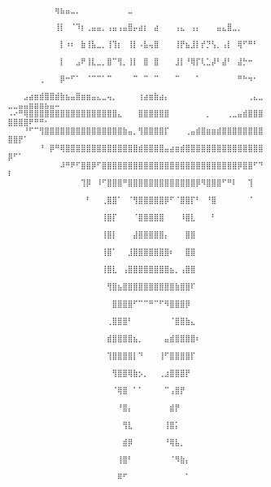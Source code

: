 ⠀⠀⠀⠀⠀⠀⠀⠀⠀⢶⣦⣤⣀⡀⠀⠀⠀⠀⠀⠀⠀⠀⠀⣀⠀⠀⠀⠀⠀⠀⠀⠀⠀⠀⠀⠀⠀⠀⠀⠀⠀⠀⠀⠀⠀⠀⠀⠀⠀⠀⠀⠀⠀⠀⠀⠀⠀⠀⠀
⠀⠀⠀⠀⠀⠀⠀⠀⠀⢸⡇⠀⠈⠹⡆⢀⣤⣤⡀⢠⣤⢠⣤⣿⡤⣴⡆⠀⣴⠀⠀⠀⢠⣄⠀⢠⡄⠀⠀⠀⣤⣄⣿⣀⡀⠀⠀⠀⠀⠀⠀⠀⠀⠀⠀⠀⠀⠀⠀
⠀⠀⠀⠀⠀⠀⠀⠀⠀⠀⡇⠰⠆⠀⣷⢸⣧⣀⡀⢸⢹⡆⠀⢸⡇⠠⣧⢤⣿⠀⠀⠀⢸⡟⣦⣸⡇⡞⡙⢣⡀⢠⡇⠀⢿⠋⠛⠃⠀⠀⠀⠀⠀⠀⠀⠀⠀⠀⠀
⠀⠀⠀⠀⠀⠀⠀⠀⠀⠀⡇⠀⠀⣠⠟⢸⣇⣀⡀⣿⠉⢻⡀⢸⡇⠀⣿⠀⣿⠀⠀⠀⣸⡇⠘⢿⡏⢇⣁⡼⠃⣼⠃⠀⣼⡓⠒⠀⠀⠀⠀⠀⠀⠀⠀⠀⠀⠀⠀
⠀⠀⠀⠀⠀⠀⢀⠀⠀⠀⡿⠒⠋⠁⠀⠈⠉⠉⠁⠉⠀⠀⠀⠀⠉⠀⠉⠀⠉⠀⠀⠀⠉⠀⠀⠀⠁⠀⠀⠀⠀⠀⠀⠀⠛⠓⠲⠂⠀⠀⠀⠀⠀⠀⠀⠀⠀⠀⠀
⠀⠀⠀⣠⣴⣶⣾⣿⣿⣾⣷⣦⣤⣿⣶⣶⣤⣄⣀⢤⡀⠀⠀⠀⠀⢰⣴⣶⣷⣴⡄⠀⠀⠀⠀⠀⠀⠀⠀⠀⠀⠀⠀⠀⠀⠀⢀⣄⣀⣀⣀⣤⣤⣶⣶⣶⣦⣤⠤
⠠⠔⠛⢿⣿⣿⣿⣿⣿⣿⣿⣿⣿⣿⣿⣿⣿⣿⣿⣿⣿⣄⠀⠀⠀⣿⣿⣿⣿⣿⣿⠀⠀⠀⠀⠀⠀⠀⡀⠀⠀⠀⢀⣀⣤⣾⣿⣿⣿⣿⣿⣿⣿⠟⠛⠛⠂⠀⠀
⠀⠀⠀⠘⠋⠉⢻⣿⣿⣿⣿⣿⣿⣿⣿⣿⣿⣿⣿⣿⣿⣿⣷⣤⡀⢻⣿⣿⣿⣿⡏⠀⠀⠀⢀⣤⣾⣿⣶⣶⣾⣿⣿⣿⣿⣿⣿⣿⣿⣿⣿⡟⠁⠀⠀⠀⠀⠀⠀
⠀⠀⠀⠀⠀⠀⠘⠀⡿⠛⢿⣿⣿⣿⣿⣿⣿⣿⣿⣿⣿⣿⣿⣿⣿⣾⣿⣿⣿⣿⣤⣴⣶⣾⣿⣿⣿⣿⣿⣿⣿⣿⣿⣿⣿⣿⣿⣿⣿⡿⠋⠁⠀⠀⠀⠀⠀⠀⠀
⠀⠀⠀⠀⠀⠀⠀⠀⠀⠀⠼⠛⠟⠋⣿⣿⡿⠋⣿⣿⣿⣿⣿⣿⣿⣿⣿⣿⣿⣿⣿⣿⣿⣿⣿⣿⣿⣿⣿⣿⣿⣿⣿⣿⡿⣿⣿⠋⠙⠇⠀⠀⠀⠀⠀⠀⠀⠀⠀
⠀⠀⠀⠀⠀⠀⠀⠀⠀⠀⠀⠀⠀⠀⢹⡿⠀⠸⠋⣿⣿⣿⠛⣿⣿⣿⣿⣿⣿⣿⣿⣿⣿⣿⣿⣿⡿⠻⣿⣿⣿⠋⠛⠇⠀⠀⢹⠀⠀⠀⠀⠀⠀⠀⠀⠀⠀⠀⠀
⠀⠀⠀⠀⠀⠀⠀⠀⠀⠀⠀⠀⠀⠀⠀⠃⠀⠀⢀⣿⣿⠁⠀⠈⢻⣿⣿⣿⣿⣿⡿⠋⠈⣿⣿⡏⠃⠀⠘⣿⠀⠀⠀⠀⠀⠀⠈⠀⠀⠀⠀⠀⠀⠀⠀⠀⠀⠀⠀
⠀⠀⠀⠀⠀⠀⠀⠀⠀⠀⠀⠀⠀⠀⠀⠀⠀⠀⢸⣿⡏⠀⠀⠀⠈⣿⣿⣿⣿⣿⠀⠀⠀⠸⣿⣇⠀⠀⠀⠃⠀⠀⠀⠀⠀⠀⠀⠀⠀⠀⠀⠀⠀⠀⠀⠀⠀⠀⠀
⠀⠀⠀⠀⠀⠀⠀⠀⠀⠀⠀⠀⠀⠀⠀⠀⠀⠀⢸⣿⡇⠀⠀⠀⣼⣿⣿⣿⣿⣿⡄⠀⠀⠀⣿⣿⠀⠀⠀⠀⠀⠀⠀⠀⠀⠀⠀⠀⠀⠀⠀⠀⠀⠀⠀⠀⠀⠀⠀
⠀⠀⠀⠀⠀⠀⠀⠀⠀⠀⠀⠀⠀⠀⠀⠀⠀⠀⢸⣿⠁⠀⠀⣸⣿⣿⣿⣿⣿⣿⣿⠆⠀⠀⣿⣿⠀⠀⠀⠀⠀⠀⠀⠀⠀⠀⠀⠀⠀⠀⠀⠀⠀⠀⠀⠀⠀⠀⠀
⠀⠀⠀⠀⠀⠀⠀⠀⠀⠀⠀⠀⠀⠀⠀⠀⠀⠀⢸⣿⣇⠀⢠⣿⣿⣿⣿⣿⣿⣿⣿⣦⡀⢠⣿⣿⠀⠀⠀⠀⠀⠀⠀⠀⠀⠀⠀⠀⠀⠀⠀⠀⠀⠀⠀⠀⠀⠀⠀
⠀⠀⠀⠀⠀⠀⠀⠀⠀⠀⠀⠀⠀⠀⠀⠀⠀⠀⠀⢻⣿⣦⣿⣿⣿⣿⣿⣿⣿⣿⣿⣿⣷⣿⣿⠏⠀⠀⠀⠀⠀⠀⠀⠀⠀⠀⠀⠀⠀⠀⠀⠀⠀⠀⠀⠀⠀⠀⠀
⠀⠀⠀⠀⠀⠀⠀⠀⠀⠀⠀⠀⠀⠀⠀⠀⠀⠀⠀⠀⣿⣿⣿⣿⠋⠉⠉⠛⠉⠋⠻⣿⣿⣿⡿⠀⠀⠀⠀⠀⠀⠀⠀⠀⠀⠀⠀⠀⠀⠀⠀⠀⠀⠀⠀⠀⠀⠀⠀
⠀⠀⠀⠀⠀⠀⠀⠀⠀⠀⠀⠀⠀⠀⠀⠀⠀⠀⠀⢀⣿⣿⣿⠃⠀⠀⠀⠀⠀⠀⠀⠈⣿⣿⣷⣄⠀⠀⠀⠀⠀⠀⠀⠀⠀⠀⠀⠀⠀⠀⠀⠀⠀⠀⠀⠀⠀⠀⠀
⠀⠀⠀⠀⠀⠀⠀⠀⠀⠀⠀⠀⠀⠀⠀⠀⠀⠀⠀⣾⣿⣿⣿⣿⣦⡀⠀⠀⠀⠀⣤⣾⣿⣿⣿⣿⠆⠀⠀⠀⠀⠀⠀⠀⠀⠀⠀⠀⠀⠀⠀⠀⠀⠀⠀⠀⠀⠀⠀
⠀⠀⠀⠀⠀⠀⠀⠀⠀⠀⠀⠀⠀⠀⠀⠀⠀⠀⠀⢹⣿⣿⣿⣿⡇⠙⠀⠀⠀⢸⠋⣿⣿⣿⣿⡏⠀⠀⠀⠀⠀⠀⠀⠀⠀⠀⠀⠀⠀⠀⠀⠀⠀⠀⠀⠀⠀⠀⠀
⠀⠀⠀⠀⠀⠀⠀⠀⠀⠀⠀⠀⠀⠀⠀⠀⠀⠀⠀⠀⢻⣿⣿⢿⣷⡢⡀⠀⠀⢀⣰⣿⣿⣿⡟⠀⠀⠀⠀⠀⠀⠀⠀⠀⠀⠀⠀⠀⠀⠀⠀⠀⠀⠀⠀⠀⠀⠀⠀
⠀⠀⠀⠀⠀⠀⠀⠀⠀⠀⠀⠀⠀⠀⠀⠀⠀⠀⠀⠀⠈⢿⣿⠀⠁⠁⠀⠀⠀⠀⠉⢠⣿⡟⠀⠀⠀⠀⠀⠀⠀⠀⠀⠀⠀⠀⠀⠀⠀⠀⠀⠀⠀⠀⠀⠀⠀⠀⠀
⠀⠀⠀⠀⠀⠀⠀⠀⠀⠀⠀⠀⠀⠀⠀⠀⠀⠀⠀⠀⠀⠘⣿⡄⠀⠀⠀⠀⠀⠀⠀⣾⡟⠀⠀⠀⠀⠀⠀⠀⠀⠀⠀⠀⠀⠀⠀⠀⠀⠀⠀⠀⠀⠀⠀⠀⠀⠀⠀
⠀⠀⠀⠀⠀⠀⠀⠀⠀⠀⠀⠀⠀⠀⠀⠀⠀⠀⠀⠀⠀⠀⢻⣇⠀⠀⠀⠀⠀⠀⢸⣿⡅⠀⠀⠀⠀⠀⠀⠀⠀⠀⠀⠀⠀⠀⠀⠀⠀⠀⠀⠀⠀⠀⠀⠀⠀⠀⠀
⠀⠀⠀⠀⠀⠀⠀⠀⠀⠀⠀⠀⠀⠀⠀⠀⠀⠀⠀⠀⠀⠀⣾⡿⠀⠀⠀⠀⠀⠀⠘⢿⣧⡀⠀⠀⠀⠀⠀⠀⠀⠀⠀⠀⠀⠀⠀⠀⠀⠀⠀⠀⠀⠀⠀⠀⠀⠀⠀
⠀⠀⠀⠀⠀⠀⠀⠀⠀⠀⠀⠀⠀⠀⠀⠀⠀⠀⠀⠀⠀⢸⣿⠃⠀⠀⠀⠀⠀⠀⠀⠈⠻⣷⡄⠀⠀⠀⠀⠀⠀⠀⠀⠀⠀⠀⠀⠀⠀⠀⠀⠀⠀⠀⠀⠀⠀⠀⠀
⠀⠀⠀⠀⠀⠀⠀⠀⠀⠀⠀⠀⠀⠀⠀⠀⠀⠀⠀⠀⠀⠿⠋⠀⠀⠀⠀⠀⠀⠀⠀⠀⠀⠀⠁⠀⠀⠀⠀⠀⠀⠀⠀⠀⠀⠀⠀⠀⠀⠀⠀⠀⠀⠀⠀⠀⠀⠀⠀
